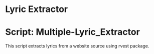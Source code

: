 # Lyric Extractor

# Script: Multiple-Lyric_Extractor
This script extracts lyrics from a website source using rvest package. 